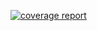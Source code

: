 [![coverage report](https://gitlab.buaaoo.top/18373019/TestForGitlabCI/badges/master/coverage.svg)](https://gitlab.buaaoo.top/18373019/TestForGitlabCI/commits/master)